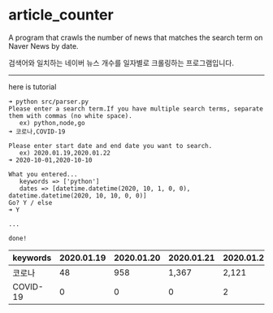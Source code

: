 # article_counter

A program that crawls the number of news that matches the search term on Naver News by date.

검색어와 일치하는 네이버 뉴스 개수를 일자별로 크롤링하는 프로그램입니다.

---

here is tutorial

```
➜ python src/parser.py
Please enter a search term.If you have multiple search terms, separate them with commas (no white space).
   ex) python,node,go
➜ 코로나,COVID-19

Please enter start date and end date you want to search.
   ex) 2020.01.19,2020.01.22
➜ 2020-10-01,2020-10-10

What you entered...
   keywords => ['python']
   dates => [datetime.datetime(2020, 10, 1, 0, 0), datetime.datetime(2020, 10, 10, 0, 0)]
Go? Y / else
➜ Y

...

done!
```

| keywords | 2020.01.19 | 2020.01.20 | 2020.01.21 | 2020.01.22 |
| -------- | ---------- | ---------- | ---------- | ---------- |
| 코로나   | 48         | 958        | 1,367      | 2,121      |
| COVID-19 | 0          | 0          | 0          | 2          |